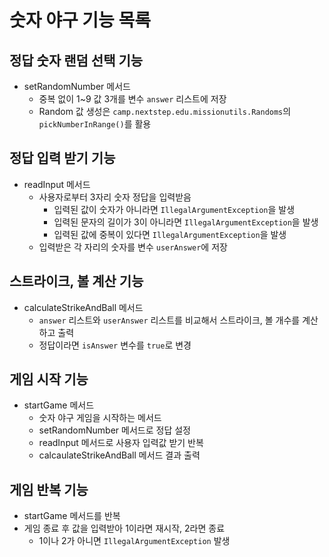 # 숫자 야구 기능 목록
## 정답 숫자 랜덤 선택 기능 
- setRandomNumber 메서드
  - 중복 없이 1~9 값 3개를 변수 `answer` 리스트에 저장
  - Random 값 생성은 `camp.nextstep.edu.missionutils.Randoms`의 `pickNumberInRange()`를 활용
## 정답 입력 받기 기능 
- readInput 메서드
  - 사용자로부터 3자리 숫자 정답을 입력받음
    - 입력된 값이 숫자가 아니라면 `IllegalArgumentException`을 발생
    - 입력된 문자의 길이가 3이 아니라면 `IllegalArgumentException`을 발생
    - 입력된 값에 중복이 있다면 `IllegalArgumentException`을 발생
  - 입력받은 각 자리의 숫자를 변수 `userAnswer`에 저장
## 스트라이크, 볼 계산 기능
- calculateStrikeAndBall 메서드
  - `answer` 리스트와 `userAnswer` 리스트를 비교해서 스트라이크, 볼 개수를 계산하고 출력
  - 정답이라면 `isAnswer` 변수를 `true`로 변경
## 게임 시작 기능
- startGame 메서드
  - 숫자 야구 게임을 시작하는 메서드
  - setRandomNumber 메서드로 정답 설정
  - readInput 메서드로 사용자 입력값 받기 반복
  - calcaulateStrikeAndBall 메서드 결과 출력
## 게임 반복 기능
- startGame 메서드를 반복
- 게임 종료 후 값을 입력받아 1이라면 재시작, 2라면 종료
  - 1이나 2가 아니면 `IllegalArgumentException` 발생